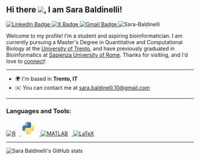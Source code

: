 <!-- Introduction Section -->
## Hi there <img src="https://raw.githubusercontent.com/MartinHeinz/MartinHeinz/master/wave.gif" width="30px">, I am Sara Baldinelli!

<p align="left"> 
  <!-- LinkedIn Badge -->
  <a href="https://www.linkedin.com/in/sara-baldinelli/" target="_blank">
    <img src="https://img.shields.io/badge/-SaraBaldinelli-blue?style=flat&logo=Linkedin&logoColor=white" alt="LinkedIn Badge"/>
  </a>
  <!-- X (formerly Twitter) Badge -->
  <a href="https://x.com/SaraBaldinelli" target="_blank">
    <img src="https://img.shields.io/badge/-@SaraBaldinelli-1ca0f1?style=flat&labelColor=black&logo=x&logoColor=white&color=black" alt="X Badge"/>
  </a>
  <!-- Gmail Badge -->
  <a href="mailto:sara.baldinelli.10@gmail.com">
    <img src="https://img.shields.io/badge/-sara.baldinelli.10-c14438?style=flat&logo=Gmail&logoColor=white" alt="Gmail Badge"/>
  </a>
    <img src="https://komarev.com/ghpvc/?username=Sara-Baldinelli&label=Profile%20views&color=0e75b6&style=flat" alt="Sara-Baldinelli" /> 
</p>

<!-- Welcome Section -->
Welcome to my profile! I'm a student and aspiring bioinformatician. I am currently pursuing a Master's Degree in Quantitative and Computational Biology at the [University of Trento](https://offertaformativa.unitn.it/en/lm/quantitative-and-computational-biology), and have previously graduated in Bioinformatics at [Sapienza University of Rome](https://corsidilaurea.uniroma1.it/en/corso/2020/30422/home). Thanks for visiting, and I'd love to [connect](https://www.linkedin.com/in/sara-baldinelli-750a1b238/)!

---

<!-- Info Section -->
- 🌍  I'm based in **Trento, IT**
- ✉️  You can contact me at [sara.baldinelli.10@gmail.com](mailto:sara.baldinelli.10@gmail.com)

---

<!-- Languages and Tools Section -->
<h3 align="left">Languages and Tools:</h3>
<p align="left"> 
  <a href="https://www.r-project.org/" target="_blank" rel="noreferrer">
    <img src="https://www.r-project.org/Rlogo.png" alt="R" width="40" height="40" style="margin-right: 10px;"/> 
  </a>
  <a href="https://www.python.org" target="_blank" rel="noreferrer"> 
    <img src="https://raw.githubusercontent.com/devicons/devicon/master/icons/python/python-original.svg" alt="Python" width="40" height="40" style="margin-right: 10px;"/> 
  </a>
  <a href="https://www.mathworks.com/" target="_blank" rel="noreferrer"> 
    <img src="https://upload.wikimedia.org/wikipedia/commons/2/21/Matlab_Logo.png" alt="MATLAB" width="40" height="40" style="margin-right: 10px;"/> 
  </a> 
  <a href="https://www.latex-project.org/" target="_blank" rel="noreferrer">
    <img src="https://upload.wikimedia.org/wikipedia/commons/9/92/LaTeX_logo.svg" alt="LaTeX" width="40" height="40" style="margin-right: 10px;"/> 
  </a>
</p>

---

<!-- GitHub Stats Section -->
<p align="left">
  <img src="https://github-readme-stats.vercel.app/api/top-langs?username=Sara-Baldinelli&show_icons=true&locale=en&layout=compact&hide=html,tex" alt="Sara Baldinelli's GitHub stats" />
</p>
